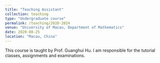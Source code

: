 ```yaml
---
title: "Teaching Assistant"
collection: teaching
type: "Undergraduate course"
permalink: /teaching/2020-2024
venue: "University of Macau, Department of Mathematics"
date: 2020-08-25
location: "Macau, China"
---
```


This course is taught by Prof. Guanghui Hu. I am responsible for the tutorial classes, assignments and examinations.
